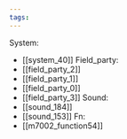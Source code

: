 ```yaml
---
tags:
---
```

System:
- [[system_40]]
Field_party:
- [[field_party_2]]
- [[field_party_1]]
- [[field_party_0]]
- [[field_party_3]]
Sound:
- [[sound_184]]
- [[sound_153]]
Fn:
- [[m7002_function54]]
